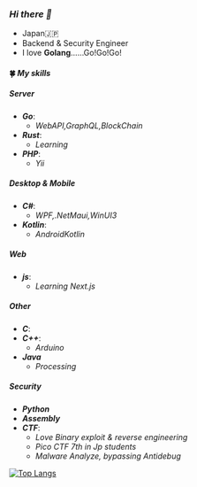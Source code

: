 ### *Hi there 👋*
- Japan🇯🇵
- Backend & Security Engineer
- I love **Golang**......Go!Go!Go!
#### 🍀 *My skills*
##### Server
- ***Go***:
  - *WebAPI,GraphQL,BlockChain*
- ***Rust***:
  - *Learning*
- ***PHP***:
  - *Yii*
##### Desktop & Mobile
- ***C#***:
  - *WPF,.NetMaui,WinUI3*
- ***Kotlin***:
  - *AndroidKotlin*
##### Web
- ***js***:
  - *Learning Next.js*
##### Other
- ***C***:
- ***C++***:
  - *Arduino*
- ***Java***
  - *Processing*
##### Security
- ***Python***
- ***Assembly***
- ***CTF***:
  - *Love Binary exploit & reverse engineering*
  - *Pico CTF 7th in Jp students*
  - *Malware Analyze, bypassing Antidebug*

[![Top Langs](https://github-readme-stats.vercel.app/api/top-langs/?username=Yayoi-cs&layout=compact)](https://github.com/anuraghazra/github-readme-stats)


